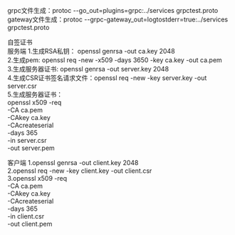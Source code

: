 grpc文件生成：protoc --go_out=plugins=grpc:../services grpctest.proto 
gateway文件生成：protoc --grpc-gateway_out=logtostderr=true:../services grpctest.proto 


自签证书  
服务端
1.生成RSA私钥： openssl genrsa -out ca.key 2048  
2.生成pem: openssl req -new -x509 -days 3650 -key ca.key -out ca.pem  
3.生成服务器证书: openssl genrsa -out server.key 2048  
4.生成CSR证书签名请求文件：openssl req -new -key server.key -out server.csr   
5.生成服务器证书：  
openssl x509 -req \
  -CA ca.pem \
  -CAkey ca.key \
  -CAcreateserial \
  -days 365 \
  -in server.csr \
  -out server.pem


客户端
1.openssl genrsa -out client.key 2048  
2.openssl req -new -key client.key -out client.csr  
3.openssl x509 -req \
    -CA ca.pem \
    -CAkey ca.key \
    -CAcreateserial \
    -days 365 \
    -in client.csr\
    -out client.pem

